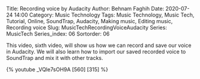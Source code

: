 Title: Recording voice by Audacity
Author: Behnam Faghih
Date: 2020-07-24 14:00
Category: Music Technology
Tags: Music Technology, Music Tech, Tutorial, Online, SoundTrap, Audacity, Making music, Editing music, Recording voice
Slug: MusicTechRecordingVoiceAudacity
Series: MusicTech
Series_index: 06
Sortorder: 06





This video, sixth video, will show us how we can record and save our voice in Audacity. We will also learn how to import our saved recorded voice to SoundTrap and mix it with other tracks.

{% youtube _VQle7sOH9A [560] [315] %}
